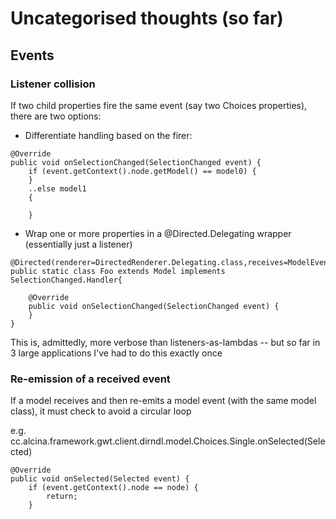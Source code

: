 # Uncategorised thoughts (so far)

## Events

### Listener collision

If two child properties fire the same event (say two Choices properties), there are two options:

* Differentiate handling based on the firer:

```
@Override
public void onSelectionChanged(SelectionChanged event) {
	if (event.getContext().node.getModel() == model0) {
	}
	..else model1
	{
	
	}

```

* Wrap one or more properties in a @Directed.Delegating wrapper (essentially just a listener)

```
@Directed(renderer=DirectedRenderer.Delegating.class,receives=ModelEvents.SelectionChanged.class)
public static class Foo extends Model implements SelectionChanged.Handler{
	
	@Override
	public void onSelectionChanged(SelectionChanged event) {
	}
}
```

This is, admittedly, more verbose than listeners-as-lambdas -- but so far in 3 large applications I've had to 
do this exactly once

### Re-emission of a received event

If a model receives and then re-emits a model event (with the same model class), it must check to avoid a circular loop

e.g. cc.alcina.framework.gwt.client.dirndl.model.Choices.Single.onSelected(Selected)

```
@Override
public void onSelected(Selected event) {
	if (event.getContext().node == node) {
		return;
	}
```